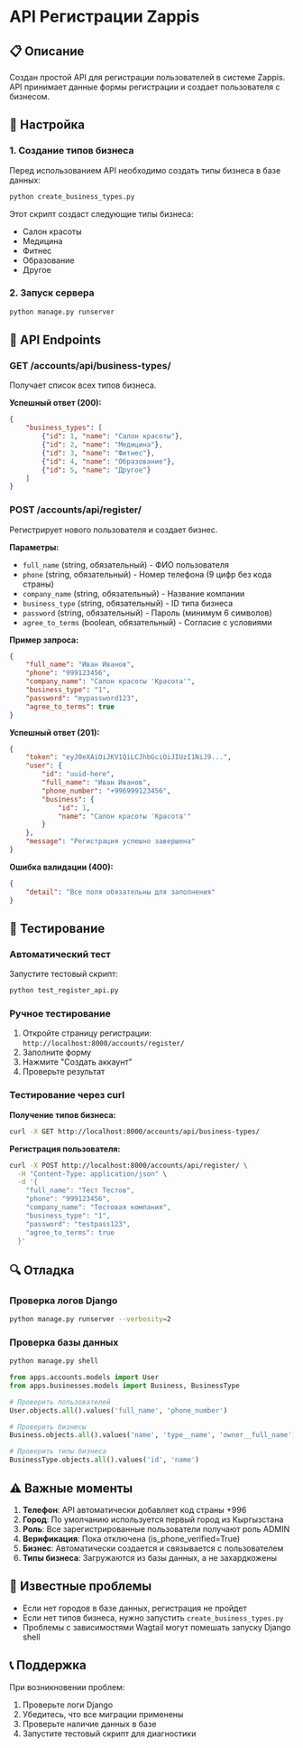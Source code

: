 # API Регистрации Zappis

## 📋 Описание

Создан простой API для регистрации пользователей в системе Zappis. API принимает данные формы регистрации и создает пользователя с бизнесом.

## 🚀 Настройка

### 1. Создание типов бизнеса

Перед использованием API необходимо создать типы бизнеса в базе данных:

```bash
python create_business_types.py
```

Этот скрипт создаст следующие типы бизнеса:
- Салон красоты
- Медицина
- Фитнес
- Образование
- Другое

### 2. Запуск сервера

```bash
python manage.py runserver
```

## 🔧 API Endpoints

### GET /accounts/api/business-types/

Получает список всех типов бизнеса.

**Успешный ответ (200):**
```json
{
    "business_types": [
        {"id": 1, "name": "Салон красоты"},
        {"id": 2, "name": "Медицина"},
        {"id": 3, "name": "Фитнес"},
        {"id": 4, "name": "Образование"},
        {"id": 5, "name": "Другое"}
    ]
}
```

### POST /accounts/api/register/

Регистрирует нового пользователя и создает бизнес.

**Параметры:**
- `full_name` (string, обязательный) - ФИО пользователя
- `phone` (string, обязательный) - Номер телефона (9 цифр без кода страны)
- `company_name` (string, обязательный) - Название компании
- `business_type` (string, обязательный) - ID типа бизнеса
- `password` (string, обязательный) - Пароль (минимум 6 символов)
- `agree_to_terms` (boolean, обязательный) - Согласие с условиями

**Пример запроса:**
```json
{
    "full_name": "Иван Иванов",
    "phone": "999123456",
    "company_name": "Салон красоты 'Красота'",
    "business_type": "1",
    "password": "mypassword123",
    "agree_to_terms": true
}
```

**Успешный ответ (201):**
```json
{
    "token": "eyJ0eXAiOiJKV1QiLCJhbGciOiJIUzI1NiJ9...",
    "user": {
        "id": "uuid-here",
        "full_name": "Иван Иванов",
        "phone_number": "+996999123456",
        "business": {
            "id": 1,
            "name": "Салон красоты 'Красота'"
        }
    },
    "message": "Регистрация успешно завершена"
}
```

**Ошибка валидации (400):**
```json
{
    "detail": "Все поля обязательны для заполнения"
}
```

## 🧪 Тестирование

### Автоматический тест

Запустите тестовый скрипт:

```bash
python test_register_api.py
```

### Ручное тестирование

1. Откройте страницу регистрации: `http://localhost:8000/accounts/register/`
2. Заполните форму
3. Нажмите "Создать аккаунт"
4. Проверьте результат

### Тестирование через curl

**Получение типов бизнеса:**
```bash
curl -X GET http://localhost:8000/accounts/api/business-types/
```

**Регистрация пользователя:**
```bash
curl -X POST http://localhost:8000/accounts/api/register/ \
  -H "Content-Type: application/json" \
  -d '{
    "full_name": "Тест Тестов",
    "phone": "999123456",
    "company_name": "Тестовая компания",
    "business_type": "1",
    "password": "testpass123",
    "agree_to_terms": true
  }'
```

## 🔍 Отладка

### Проверка логов Django

```bash
python manage.py runserver --verbosity=2
```

### Проверка базы данных

```bash
python manage.py shell
```

```python
from apps.accounts.models import User
from apps.businesses.models import Business, BusinessType

# Проверить пользователей
User.objects.all().values('full_name', 'phone_number')

# Проверить бизнесы
Business.objects.all().values('name', 'type__name', 'owner__full_name')

# Проверить типы бизнеса
BusinessType.objects.all().values('id', 'name')
```

## ⚠️ Важные моменты

1. **Телефон**: API автоматически добавляет код страны +996
2. **Город**: По умолчанию используется первый город из Кыргызстана
3. **Роль**: Все зарегистрированные пользователи получают роль ADMIN
4. **Верификация**: Пока отключена (is_phone_verified=True)
5. **Бизнес**: Автоматически создается и связывается с пользователем
6. **Типы бизнеса**: Загружаются из базы данных, а не захардкожены

## 🐛 Известные проблемы

- Если нет городов в базе данных, регистрация не пройдет
- Если нет типов бизнеса, нужно запустить `create_business_types.py`
- Проблемы с зависимостями Wagtail могут помешать запуску Django shell

## 📞 Поддержка

При возникновении проблем:
1. Проверьте логи Django
2. Убедитесь, что все миграции применены
3. Проверьте наличие данных в базе
4. Запустите тестовый скрипт для диагностики 